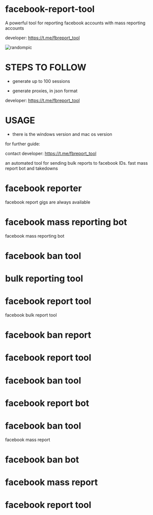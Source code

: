 # facebook-report-tool
A powerful tool for reporting facebook accounts with mass reporting accounts

developer:  https://t.me/fbreport_tool

![randompic](https://github.com/user-attachments/assets/a67ab1db-8810-4ccf-ac04-6739b37c6a97)

# STEPS TO FOLLOW
- generate up to 100 sessions

- generate proxies, in json format

developer:  https://t.me/fbreport_tool

# USAGE
- there is the windows version and mac os version

for further guide:

contact developer:  https://t.me/fbreport_tool

an automated tool for sending bulk reports to facebook IDs. fast mass report bot and takedowns

# facebook reporter
facebook report gigs are always available
# facebook mass reporting bot
facebook mass reporting bot
# facebook ban tool
# bulk reporting tool
# facebook report tool
facebook bulk report tool
# facebook ban report
# facebook report tool
# facebook ban tool
# facebook report bot
# facebook ban tool
facebook mass report
# facebook ban bot
# facebook mass report
# facebook report tool
